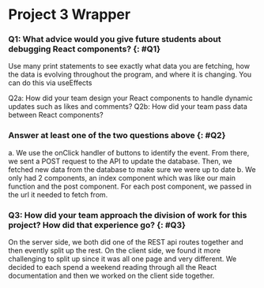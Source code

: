 # Project 3 Wrapper

### Q1: What advice would you give future students about debugging React components? {: #Q1}
Use many print statements to see exactly what data you are fetching, how the data is evolving throughout the program, and where it is changing. You can do this via useEffects


Q2a: How did your team design your React components to handle dynamic updates such as likes and comments?
Q2b: How did your team pass data between React components?

### Answer at least one of the two questions above {: #Q2}
a. We use the onClick handler of buttons to identify the event. From there, we sent a POST request to the API to update the database. Then, we fetched new data from the database to make sure we were up to date
b. We only had 2 components, an index component which was like our main function and the post component. For each post component, we passed in the url it needed to fetch from.


### Q3:  How did your team approach the division of work for this project? How did that experience go? {: #Q3}
On the server side, we both did one of the REST api routes together and then evently split up the rest. On the client side, we found it more challenging to split up since it was all one page and very different. We decided to each spend a weekend reading through all the React documentation and then we worked on the client side together.
